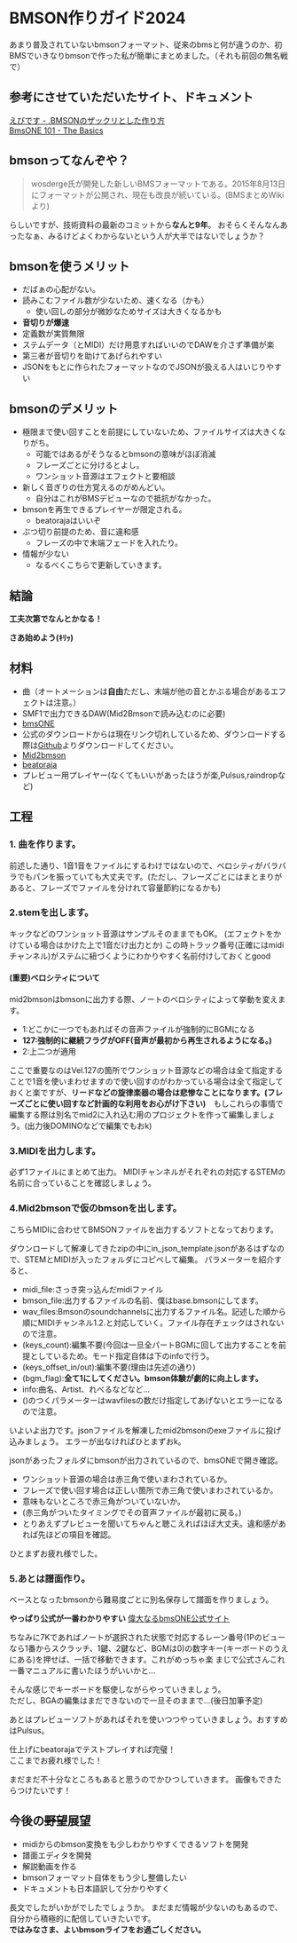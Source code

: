 # BMSON作りガイド2024
あまり普及されていないbmsonフォーマット、従来のbmsと何が違うのか、初BMSでいきなりbmsonで作った私が簡単にまとめました。（それも前回の無名戦で）
## 参考にさせていただいたサイト、ドキュメント
[えびです - .BMSONのザックリとした作り方](https://hackmd.io/@ebideath/BJT-vBVfs)  
[BmsONE 101 - The Basics](https://docs.google.com/document/d/178FvK-rVAcc-ZK5ls6gnMmaIphFmwF78JWIL8kRiGXA/edit#heading=h.vt3wr26clq0k)
## bmsonってなんぞや？
> wosderge氏が開発した新しいBMSフォーマットである。2015年8月13日にフォーマットが公開され、現在も改良が続いている。(BMSまとめWikiより)

らしいですが、技術資料の最新のコミットから**なんと9年**。
おそらくそんなんあったなぁ、みるけどよくわからないという人が大半ではないでしょうか？
## bmsonを使うメリット
* だばぁの心配がない。
* 読みこむファイル数が少ないため、速くなる（かも）
    * 使い回しの部分が微妙なためサイズは大きくなるかも
* **音切りが爆速**
* 定義数が実質無限
* ステムデータ（とMIDI）だけ用意すればいいのでDAWを介さず準備が楽
* 第三者が音切りを助けてあげられやすい
* JSONをもとに作られたフォーマットなのでJSONが扱える人はいじりやすい
## bmsonのデメリット
* 極限まで使い回すことを前提にしていないため、ファイルサイズは大きくなりがち。
    * 可能ではあるがそうなるとbmsonの意味がほぼ消滅
    * フレーズごとに分けるとよし。
    * ワンショット音源はエフェクトと要相談
* 新しく音ぎりの仕方覚えるのがめんどい。
    * 自分はこれがBMSデビューなので抵抗がなかった。
* bmsonを再生できるプレイヤーが限定される。
    * beatorajaはいいぞ
* ぶつ切り前提のため、音に違和感
    * フレーズの中で末端フェードを入れたり。
* 情報が少ない
    * なるべくこちらで更新していきます。
## 結論
**工夫次第でなんとかなる！**

**さあ始めよう(ｷﾘｯ)**


## 材料
* 曲（オートメーションは**自由**ただし、末端が他の音とかぶる場合があるエフェクトは注意。）
* SMF1で出力できるDAW(Mid2Bmsonで読み込むのに必要)
* [bmsONE](https://excln.github.io/bmsone.html)
* 公式のダウンロードからは現在リンク切れしているため、ダウンロードする際は[Github](https://github.com/excln/BmsONE/releases/tag/beta_021)よりダウンロードしてください。
* [Mid2bmson](https://ogut.sakura.ne.jp/mid2bmson.html)
* [beatoraja](https://mocha-repository.info/download.php)
* プレビュー用プレイヤー(なくてもいいがあったほうが楽,Pulsus,raindropなど)

## 工程
### 1. 曲を作ります。
前述した通り、1音1音をファイルにするわけではないので、ベロシティがバラバラでもパンを振っていても大丈夫です。(ただし、フレーズごとにはまとまりがあると、フレーズでファイルを分けれて容量節約になるかも)
### 2.stemを出します。
キックなどのワンショット音源はサンプルそのままでもOK。
(エフェクトをかけている場合はかけた上で1音だけ出力とか)
この時トラック番号(正確にはmidiチャンネル)がステムに紐づくようにわかりやすく名前付けしておくとgood
#### (重要)ベロシティについて
mid2bmsonはbmsonに出力する際、ノートのベロシティによって挙動を変えます。
* 1:どこかに一つでもあればその音声ファイルが強制的にBGMになる
* **127:強制的に継続フラグがOFF(音声が最初から再生されるようになる。)**
* 2:上二つが適用

ここで重要なのはVel.127の箇所でワンショット音源などの場合は全て指定することで1音を使いまわせますので使い回すのがわかっている場合は全て指定しておくと楽ですが、**リードなどの旋律楽器の場合は悲惨なことになります。(フレーズごとに使い回すなど計画的な利用をお心がけ下さい)**　もしこれらの事情で編集する際は別名でmid2に入れ込む用のプロジェクトを作って編集しましょう。(出力後DOMINOなどで編集でもおk)
### 3.MIDIを出力します。
必ず1ファイルにまとめて出力。
MIDIチャンネルがそれぞれの対応するSTEMの名前に合っていることを確認しましょう。
### 4.Mid2bmsonで仮のbmsonを出します。
こちらMIDIに合わせてBMSONファイルを出力するソフトとなっております。

ダウンロードして解凍してきたzipの中にin_json_template.jsonがあるはずなので、STEMとMIDIが入ったフォルダにコピペして編集。
パラメーターを紹介すると、
* midi_file:さっき突っ込んだmidiファイル
* bmson_file:出力するファイルの名前、僕はbase.bmsonにしてます。
* wav_files:Bmsonのsoundchannelsに出力するファイル名。記述した順から順にMIDIチャンネル1.2.と対応していく。ファイル存在チェックはされないので注意。
* (keys_count):編集不要(今回は一旦全パートBGMに回して出力することを前提としているため。モード指定自体は下のinfoで行う。
* (keys_offset_in/out):編集不要(理由は先述の通り)
* (bgm_flag):**全て1にしてください。bmson体験が劇的に向上します。**
* info:曲名、Artist、れべるなどなど...
* ()のつくパラメーターはwavfilesの数だけ指定してあげないとエラーになるので注意。

いよいよ出力です。jsonファイルを解凍したmid2bmsonのexeファイルに投げ込みましょう。
エラーが出なければひとまずおk。

jsonがあったフォルダにbmsonが出力されているので、bmsONEで開き確認。
* ワンショット音源の場合は赤三角で使いまわされているか。
* フレーズで使い回す場合は正しい箇所で赤三角で使いまわされているか。
* 意味もないところで赤三角がついていないか。
* (赤三角がついたタイミングでその音声ファイルが最初に戻る。)
* とりあえずプレビューを聞いてちゃんと聴こえればほぼ大丈夫。違和感があれば先ほどの項目を確認。

ひとまずお疲れ様でした。

### 5.あとは譜面作り。

ベースとなったbmsonから難易度ごとに別名保存して譜面を作りましょう。

**やっぱり公式が一番わかりやすい**
[偉大なるbmsONE公式サイト](https://excln.github.io/bmsone.html)

ちなみに7Kであればノートが選択された状態で対応するレーン番号(1Pのビューなら1番からスクラッチ、1鍵、2鍵など、BGMは0)の数字キー(キーボードのうえにある)を押せば、一括で移動できます。これがめっちゃ楽
まじで公式さんこれ一番マニュアルに書いたほうがいいかと...

そんな感じでキーボードを駆使しながらやっていきましょう。  
ただし、BGAの編集はまだできないので一旦そのままで...(後日加筆予定)

あとはプレビューソフトがあればそれを使いつつやっていきましょう。おすすめはPulsus。

仕上げにbeatorajaでテストプレイすれば完璧！  
ここまでお疲れ様でした！

まだまだ不十分なところもあると思うのでかひつしていきます。
画像もできたらつけたいです！

## 今後の~~野望~~展望
* midiからのbmson変換をも少しわかりやすくできるソフトを開発
* 譜面エディタを開発
* 解説動画を作る
* bmsonフォーマット自体をもう少し整備したい
* ドキュメントも日本語訳して分かりやすく

長文でしたがいかがでしたでしょうか。
まだまだ情報が少ないのもあるので、自分から積極的に配信していきたいです。  
**ではみなさま、よいbmsonライフをお過ごしください。**
